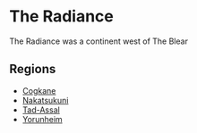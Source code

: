 # The Radiance

<meta property="og:description" content="The Radiance was a continent west of The Blear.">

The Radiance was a continent west of The Blear

## Regions

- [Cogkane](cogkane.md)
- [Nakatsukuni](nakatsukuni.md)
- [Tad-Assal](tad-assal.md)
- [Yorunheim](yorunheim.md)